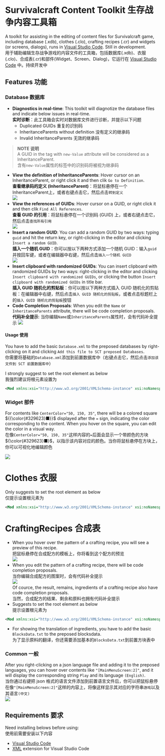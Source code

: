 # Survivalcraft Content Toolkit 生存战争内容工具箱

A toolkit for assisting in the editing of content files for Survivalcraft game, including database (.xdb), clothes (.clo), crafting recipes (.cr) and widgets (or screens, dialogs), runs in [Visual Studio Code](https://code.visualstudio.com). Still in development.  
用于辅助编辑生存战争游戏的内容文件的工具箱，包括数据库(.xdb)、衣服(.clo)、合成表(.cr)和部件(Widget、Screen、Dialog)，它运行在 [Visual Studio Code](https://code.visualstudio.com) 中。持续开发中

## Features 功能

### Database 数据库

* **Diagnostics in real-time**: This toolkit will diagnotize the database files and indicate below issues in real-time.  
  **实时诊断**：此工具箱会实时对数据库文件进行诊断，并提示以下问题
  * Duplicated GUIDs 重复的识别码
  * InheritanceParents without definition 没有定义的继承码
  * Invalid InheritanceParents 无效的继承码

> **NOTE 说明**  
> A GUID in the tag with `new-Value` attribute will be considered as a InheritanceParent.  
> 含有`new-Value`属性的标签中的识别码将被视为继承码

* **View the definition of InheritanceParents**: Hover cursor on an InheritanceParent, or right click it and then clik `Go to Definition`.  
  **查看继承码的定义 (InheritanceParent)**：将鼠标悬停在一个InheritanceParent上，或者右键点击它，然后点击`转到定义`  
  ![](https://raw.githubusercontent.com/XiaofengdiZhu/survivalcraft-content-toolkit/refs/heads/main/doc_resources/definition_of_InheritanceParents.webp)
* **View the references of GUIDs**: Hover cursor on a GUID, or right click it and then clik `Find All References`.  
  **查看 GUID 的引用**：将鼠标悬停在一个识别码 (GUID) 上，或者右键点击它，然后点击`查找所有引用`  
  ![](https://raw.githubusercontent.com/XiaofengdiZhu/survivalcraft-content-toolkit/refs/heads/main/doc_resources/the_references_of_GUIDs.webp)
* **Insert a random GUID**: You can add a random GUID by two ways: typing `guid` and hit the return key, or right-clicking in the editor and clicking `Insert a random GUID`.  
  **插入一个随机 GUID**：你可以按以下两种方式添加一个随机 GUID：输入`guid`并按回车键，或者在编辑器中右键，然后点击`插入一个随机 GUID`  
  ![](https://raw.githubusercontent.com/XiaofengdiZhu/survivalcraft-content-toolkit/refs/heads/main/doc_resources/insert_a_random_GUID.webp)
* **Insert clipboard with randomized GUIDs**: You can insert clipboard with randomized GUIDs by two ways: right-clicking in the editor and clicking `Insert clipboard with randomized GUIDs`, or clicking the button `Insert clipboard with randomized GUIDs` in title bar.  
  **插入 GUID 随机化的剪贴板**：你可以按以下两种方式插入 GUID 随机化的剪贴板：在编辑器中右键，然后点击`插入 GUID 随机化的剪贴板`，或者点击标题栏上的`插入 GUID 随机化的剪贴板`按钮
* **Code Completion Proposals**: When you edit the `Name` or `InheritanceParents` attribute, there will be code completion proposals.  
  **代码补全提示**: 当你编辑`Name`或`InheritanceParents`属性时，会有代码补全提示
  ![](https://raw.githubusercontent.com/XiaofengdiZhu/survivalcraft-content-toolkit/refs/heads/main/doc_resources/code_completion_proposals_for_Database.webp)


#### Usage 使用
You have to add the basic `Database.xml` to the preposed databases by right-clicking on it and clicking `Add this file to SCT preposed Databases`.  
你需要将基础的`Database.xml`添加到前置数据库中（右键点击它，然后点击`添加该文件到 SCT 前置数据库中`）

I strongly suggest to set the root element as below  
我强烈建议将根元素设置为
```xml
<Mod xmlns:xsi="http://www.w3.org/2001/XMLSchema-instance" xsi:noNamespaceSchemaLocation="https://gitee.com/SC-SPM/SurvivalcraftApi/raw/SCAPI1.8/Survivalcraft/Content/Assets/Database.xsd">
```

### Widget 部件

For contents like `CenterColor="50, 150, 35"`, there will be a colored square ${{\color{#329623}■}}$ displayed after the `=` sign, indicating the color corresponding to the content. When you hover on the square, you can edit the color in a visual way.  
在像`CenterColor="50, 150, 35"`这样内容的`=`后面会显示一个带颜色的方块${\color{#329623}■}$，以指示该内容对应的颜色。当你将鼠标悬停在方块上，你可以可视化地编辑颜色

![](https://raw.githubusercontent.com/XiaofengdiZhu/survivalcraft-content-toolkit/refs/heads/main/doc_resources/edit_color_visually.webp)
# Clothes 衣服

Only suggests to set the root element as below  
仅提示设置根元素为
```xml
<Mod xmlns:xsi="http://www.w3.org/2001/XMLSchema-instance" xsi:noNamespaceSchemaLocation="https://gitee.com/SC-SPM/SurvivalcraftApi/raw/SCAPI1.8/Survivalcraft/Content/Assets/Clothes.xsd">
```

# CraftingRecipes 合成表

* When you hover over the pattern of a crafting recipe, you will see a preview of this recipe.  
  把鼠标悬停在合成配方的模板上，你将看到这个配方的预览  
  ![](https://raw.githubusercontent.com/XiaofengdiZhu/survivalcraft-content-toolkit/refs/heads/main/doc_resources/preview_of_crafting_recipe.webp)
* When you edit the pattern of a crafting recipe, there will be code completion proposals.  
  当你编辑合成配方的图案时，会有代码补全提示  
  ![](https://raw.githubusercontent.com/XiaofengdiZhu/survivalcraft-content-toolkit/refs/heads/main/doc_resources/code_completion_proposals_for_CraftingRecipes.webp)  
  Of cource, the result, remains, ingredients of a crafting recipe also have code completion proposals.  
  当然，合成配方的结果、剩余和原料也拥有代码补全提示
* Suggests to set the root element as below  
  提示设置根元素为
```xml
<Mod xmlns:xsi="http://www.w3.org/2001/XMLSchema-instance" xsi:noNamespaceSchemaLocation="https://gitee.com/SC-SPM/SurvivalcraftApi/raw/SCAPI1.8/Survivalcraft/Content/Assets/CraftingRecipes.xsd">
```
* For showing the translation of ingredients, you have to add the basic `BlocksData.txt` to the preposed blocksdata.  
为了显示原料的翻译，你还需要添加基本的`BlocksData.txt`到前置方块表中

### Common 一般

After you right-clicking on a json language file and adding it to the preposed languages, you can hover over contents like `"[MainMenuScreen:2]"`, and it will display the corresponding string `Play` and its language `(English)`.  
当你通过右键把 json 格式的语言文件添加到前置语言文件后，你可以把鼠标悬停在像`"[MainMenuScreen:2]"`这样的内容上，将像这样显示其对应的字符串`游戏`以及其语言`(中文)`  
![](https://raw.githubusercontent.com/XiaofengdiZhu/survivalcraft-content-toolkit/refs/heads/main/doc_resources/preview_of_translations.webp)

## Requirements 要求

Need installing belows before using:  
使用前需要安装以下内容

* [Visual Studio Code](https://code.visualstudio.com)
* [XML](https://marketplace.visualstudio.com/items?itemName=redhat.vscode-xml) extension for Visual Studio Code
